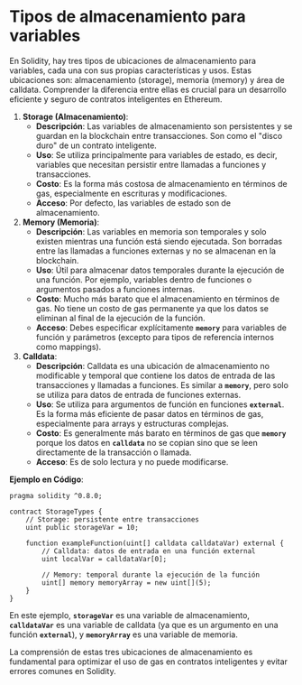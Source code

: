 # Tipos de almacenamiento para variables

En Solidity, hay tres tipos de ubicaciones de almacenamiento para variables, cada una con sus propias características y usos. Estas ubicaciones son: almacenamiento (storage), memoria (memory) y área de calldata. Comprender la diferencia entre ellas es crucial para un desarrollo eficiente y seguro de contratos inteligentes en Ethereum.

1. **Storage (Almacenamiento)**:
   * **Descripción**: Las variables de almacenamiento son persistentes y se guardan en la blockchain entre transacciones. Son como el "disco duro" de un contrato inteligente.
   * **Uso**: Se utiliza principalmente para variables de estado, es decir, variables que necesitan persistir entre llamadas a funciones y transacciones.
   * **Costo**: Es la forma más costosa de almacenamiento en términos de gas, especialmente en escrituras y modificaciones.
   * **Acceso**: Por defecto, las variables de estado son de almacenamiento.
2. **Memory (Memoria)**:
   * **Descripción**: Las variables en memoria son temporales y solo existen mientras una función está siendo ejecutada. Son borradas entre las llamadas a funciones externas y no se almacenan en la blockchain.
   * **Uso**: Útil para almacenar datos temporales durante la ejecución de una función. Por ejemplo, variables dentro de funciones o argumentos pasados a funciones internas.
   * **Costo**: Mucho más barato que el almacenamiento en términos de gas. No tiene un costo de gas permanente ya que los datos se eliminan al final de la ejecución de la función.
   * **Acceso**: Debes especificar explícitamente **`memory`** para variables de función y parámetros (excepto para tipos de referencia internos como mappings).
3. **Calldata**:
   * **Descripción**: Calldata es una ubicación de almacenamiento no modificable y temporal que contiene los datos de entrada de las transacciones y llamadas a funciones. Es similar a **`memory`**, pero solo se utiliza para datos de entrada de funciones externas.
   * **Uso**: Se utiliza para argumentos de función en funciones **`external`**. Es la forma más eficiente de pasar datos en términos de gas, especialmente para arrays y estructuras complejas.
   * **Costo**: Es generalmente más barato en términos de gas que **`memory`** porque los datos en **`calldata`** no se copian sino que se leen directamente de la transacción o llamada.
   * **Acceso**: Es de solo lectura y no puede modificarse.

**Ejemplo en Código**:

```solidity
pragma solidity ^0.8.0;

contract StorageTypes {
    // Storage: persistente entre transacciones
    uint public storageVar = 10;

    function exampleFunction(uint[] calldata calldataVar) external {
        // Calldata: datos de entrada en una función external
        uint localVar = calldataVar[0];

        // Memory: temporal durante la ejecución de la función
        uint[] memory memoryArray = new uint[](5);
    }
}
```

En este ejemplo, **`storageVar`** es una variable de almacenamiento, **`calldataVar`** es una variable de calldata (ya que es un argumento en una función **`external`**), y **`memoryArray`** es una variable de memoria.

La comprensión de estas tres ubicaciones de almacenamiento es fundamental para optimizar el uso de gas en contratos inteligentes y evitar errores comunes en Solidity.
